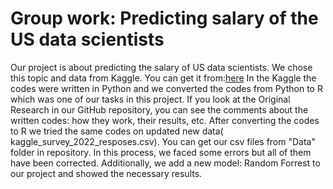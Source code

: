# Group work: Predicting salary of the US data scientists

Our project is about predicting the salary of US data scientists. We chose this topic and data from Kaggle. You can get it from:[here](https://www.kaggle.com/code/mabs003/predicting-salary-of-data-scientists)
In the Kaggle the codes were written in Python and we converted the codes from Python to R which was one of our tasks in this project. If you look at the Original Research in our GitHub repository, you can see the comments about the written codes: how they work, their results, etc. 
After converting the codes to R we tried the same codes on updated new data( kaggle_survey_2022_resposes.csv). You can get our csv files from "Data" folder in repository. In this process, we faced some errors but all of them have been corrected. Additionally, we add a new model: Random Forrest to our project and showed the necessary results. 
